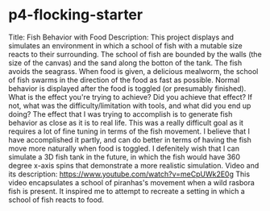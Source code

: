 # p4-flocking-starter

Title: Fish Behavior with Food
Description: This project displays and simulates an environment in which a school of fish with a mutable size reacts to their surrounding. The school of fish are bounded by the walls (the size of the canvas) and the sand along the botton of the tank. The fish avoids the seagrass. When food is given, a delicious mealworm, the school of fish swarms in the direction of the food as fast as possible. Normal behavior is displayed after the food is toggled (or presumably finished).
What is the effect you're trying to achieve? Did you achieve that effect? If not, what was the difficulty/limitation with tools, and what did you end up doing? The effect that I was trying to accomplish is to generate fish behavior as close as it is to real life. This was a really difficult goal as it requires a lot of fine tuning in terms of the fish movement. I believe that I have accomplished it partly, and can do better in terms of having the fish move more naturally when food is toggled. I defenitely wish that I can simulate a 3D fish tank in the future, in which the fish would have 360 degree x-axis spins that demonstrate a more realistic simulation.
Video and its description: 
https://www.youtube.com/watch?v=meCpUWk2E0g This video encapsulates a school of piranhas's movement when a wild rasbora fish is present. It inspired me to attempt to recreate a setting in which a school of fish reacts to food. 